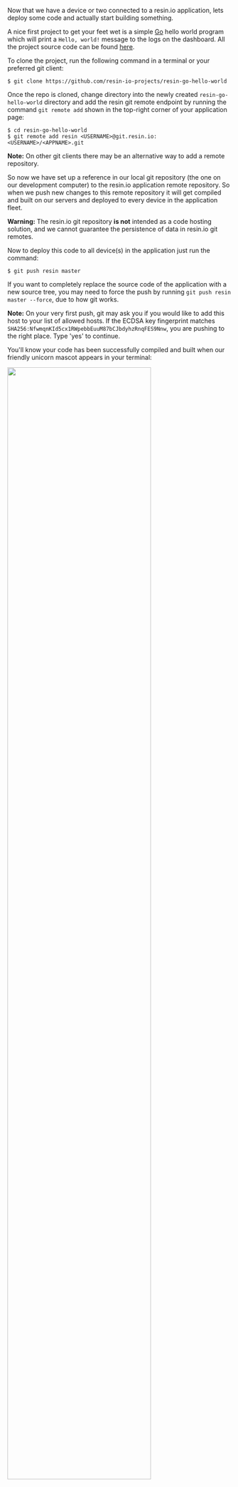 <!-- deploying Code to devices -->

Now that we have a device or two connected to a resin.io application, lets deploy some code and actually start building something.

A nice first project to get your feet wet is a simple [Go][go] hello world program which will print a `Hello, world!` message to the logs on the dashboard. All the project source code can be found [here][resin-go-hello-world-link].

To clone the project, run the following command in a terminal or your preferred git client:

```shell
$ git clone https://github.com/resin-io-projects/resin-go-hello-world
```

Once the repo is cloned, change directory into the newly created `resin-go-hello-world` directory and add the resin git remote endpoint by running the command `git remote add` shown in
the top-right corner of your application page:

```shell
$ cd resin-go-hello-world
$ git remote add resin <USERNAME>@git.resin.io:<USERNAME>/<APPNAME>.git
```
__Note:__ On other git clients there may be an alternative way to add a remote repository.

So now we have set up a reference in our local git repository (the one on our development computer) to the resin.io application remote repository. So when we push new changes to this remote repository it will get compiled and built on our servers and deployed to every device in the application fleet.

__Warning:__ The resin.io git repository **is not** intended as a code hosting solution, and we cannot guarantee the persistence of data in resin.io git remotes.

Now to deploy this code to all device(s) in the application just run the command:
```shell
$ git push resin master
```

If you want to completely replace the source code of the application with a new source tree, you may need to force the push by running `git push resin master --force`, due to how git works.

__Note:__ On your very first push, git may ask you if you would like to add this host to your list of allowed hosts. If the ECDSA key fingerprint matches `SHA256:NfwmqnKId5cx1RWpebbEuuM87bCJbdyhzRnqFES9Nnw`, you are pushing to the right place. Type 'yes' to continue.

You'll know your code has been successfully compiled and built when our
friendly unicorn mascot appears in your terminal:

<img src="/img/common/pushing/success_unicorn_resin_cpp_hello_world.png" width="80%">

This means your code is safely built and stored on our image registry. It should only take about 2 minutes to build your code and subsequent builds will be quicker because of build caching.


Your application will now be downloaded and executed by all the devices you have connected in your application fleet. You may have to wait about 6 minutes for the first push... So time for more tea, but don't worry, all subsequent pushes are much, much faster due to [Docker layer sharing][dockerLayerDocs]. You can see the progress of the device code updates on the device dashboard:

<img src="/img/common/device/device_dashboard_during_update_generic.png" width="80%">

You should now have the hello world program running on your device and see some logs, including the `Hello, world!` message, on your dashboard.

You should now have a basic idea of how to deploy a {{ $language.name }} application on resin.io. If you feel like you have a handle on Docker and {{ $language.name }} projects, then skip over the next section and go straight to ["Using the web terminal"](#using-the-web-terminal).

[resin-go-hello-world-link]:https://github.com/resin-io-projects/resin-go-hello-world
[dockerLayerDocs]:https://docs.docker.com/engine/userguide/storagedriver/imagesandcontainers/
[go]:https://golang.org/
